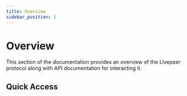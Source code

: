 ```yaml
---
title: Overview
sidebar_position: 1
---
```


# Overview

This section of the documentation provides an overview of the Livepeer protocol
along with API documentation for interacting it.

## Quick Access

<DocsCardsContainer>
  <DocsCard
    key={1}
    title="Core Concepts"
    description="Big-picture explanations of the Livepeer protocol. Most useful for building
understanding of a particular topic.
"
    href="/docs/protocol/core-concepts/overview"
  />
  <DocsCard
    key={2}
    title="Reference"
    description="Covers APIs for interacting with Livepeer protocol data.
"
    href="/docs/protocol/reference/overview"
  />
</DocsCardsContainer>
